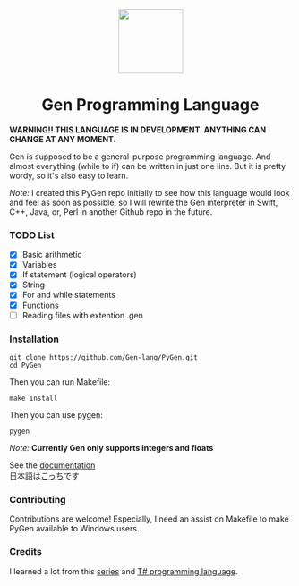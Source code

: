 <div align="center">
    <img width="115px" src="https://user-images.githubusercontent.com/60306074/148671204-b759cf4b-dada-483b-80f5-7bc24efc49e5.png">
    <h1>Gen Programming Language</h1>
</div>

**WARNING!! THIS LANGUAGE IS IN DEVELOPMENT. ANYTHING CAN CHANGE AT ANY MOMENT.**

Gen is supposed to be a general-purpose programming language. And almost everything (while to if) can be written in just one line. But it is pretty wordy, so it's also easy to learn.


*Note:* I created this PyGen repo initially to see how this language would look and feel as soon as possible, so I will rewrite the Gen interpreter in Swift, C++, Java, or, Perl in another Github repo in the future.


### TODO List
 - [x] Basic arithmetic
 - [x] Variables
 - [x] If statement (logical operators)
 - [x] String
 - [x] For and while statements
 - [x] Functions
 - [ ] Reading files with extention .gen

### Installation
```
git clone https://github.com/Gen-lang/PyGen.git
cd PyGen
```
Then you can run Makefile:
```
make install
```
Then you can use pygen:
```
pygen
```

*Note:* **Currently Gen only supports integers and floats**

See the [documentation](https://github.com/Gen-lang/PyGen/tree/master/doc/doc_en.md)<br>
日本語は[こっち](https://github.com/Gen-lang/PyGen/tree/master/doc/doc_jp.md)です

### Contributing
Contributions are welcome! Especially, I need an assist on Makefile to make PyGen available to Windows users.

### Credits
I learned a lot from this [series](https://ruslanspivak.com/lsbasi-part1/) and [T# programming language](https://github.com/Tsharp-lang/Tsharp).

